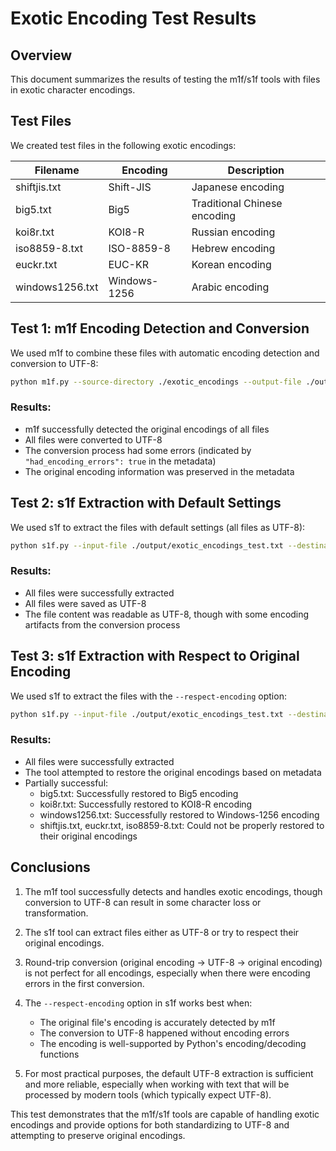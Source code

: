 # Exotic Encoding Test Results

## Overview

This document summarizes the results of testing the m1f/s1f tools with files in exotic character encodings.

## Test Files

We created test files in the following exotic encodings:

| Filename | Encoding | Description |
|----------|----------|-------------|
| shiftjis.txt | Shift-JIS | Japanese encoding |
| big5.txt | Big5 | Traditional Chinese encoding |
| koi8r.txt | KOI8-R | Russian encoding |
| iso8859-8.txt | ISO-8859-8 | Hebrew encoding |
| euckr.txt | EUC-KR | Korean encoding |
| windows1256.txt | Windows-1256 | Arabic encoding |

## Test 1: m1f Encoding Detection and Conversion

We used m1f to combine these files with automatic encoding detection and conversion to UTF-8:

```bash
python m1f.py --source-directory ./exotic_encodings --output-file ./output/exotic_encodings_test.txt --separator-style MachineReadable --convert-to-charset utf-8
```

### Results:

- m1f successfully detected the original encodings of all files
- All files were converted to UTF-8 
- The conversion process had some errors (indicated by `"had_encoding_errors": true` in the metadata)
- The original encoding information was preserved in the metadata

## Test 2: s1f Extraction with Default Settings

We used s1f to extract the files with default settings (all files as UTF-8):

```bash
python s1f.py --input-file ./output/exotic_encodings_test.txt --destination-directory ./extracted/exotic_encodings/utf8
```

### Results:

- All files were successfully extracted
- All files were saved as UTF-8
- The file content was readable as UTF-8, though with some encoding artifacts from the conversion process

## Test 3: s1f Extraction with Respect to Original Encoding

We used s1f to extract the files with the `--respect-encoding` option:

```bash
python s1f.py --input-file ./output/exotic_encodings_test.txt --destination-directory ./extracted/exotic_encodings/original --respect-encoding
```

### Results:

- All files were successfully extracted
- The tool attempted to restore the original encodings based on metadata
- Partially successful:
  - big5.txt: Successfully restored to Big5 encoding
  - koi8r.txt: Successfully restored to KOI8-R encoding
  - windows1256.txt: Successfully restored to Windows-1256 encoding
  - shiftjis.txt, euckr.txt, iso8859-8.txt: Could not be properly restored to their original encodings

## Conclusions

1. The m1f tool successfully detects and handles exotic encodings, though conversion to UTF-8 can result in some character loss or transformation.

2. The s1f tool can extract files either as UTF-8 or try to respect their original encodings.

3. Round-trip conversion (original encoding → UTF-8 → original encoding) is not perfect for all encodings, especially when there were encoding errors in the first conversion.

4. The `--respect-encoding` option in s1f works best when:
   - The original file's encoding is accurately detected by m1f
   - The conversion to UTF-8 happened without encoding errors
   - The encoding is well-supported by Python's encoding/decoding functions

5. For most practical purposes, the default UTF-8 extraction is sufficient and more reliable, especially when working with text that will be processed by modern tools (which typically expect UTF-8).

This test demonstrates that the m1f/s1f tools are capable of handling exotic encodings and provide options for both standardizing to UTF-8 and attempting to preserve original encodings. 